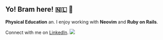 ## Yo! Bram here! 🇳🇱 👋

 **Physical Education** an. I enjoy working with **Neovim** and **Ruby on Rails**.

Connect with me on [LinkedIn](https://www.linkedin.com/in/b-janssen/).
![](https://komarev.com/ghpvc/?username=ibramsterdam)
